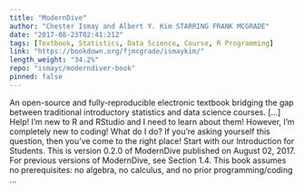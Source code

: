 ```yaml
---
title: "ModernDive"
author: "Chester Ismay and Albert Y. Kim STARRING FRANK MCGRADE"
date: "2017-08-23T02:41:21Z"
tags: [Textbook, Statistics, Data Science, Course, R Programming]
link: "https://bookdown.org/fjmcgrade/ismaykim/"
length_weight: "34.2%"
repo: "ismayc/moderndiver-book"
pinned: false
---
```


An open-source and fully-reproducible electronic textbook bridging the gap between traditional introductory statistics and data science courses. [...] Help! I’m new to R and RStudio and I need to learn about them! However, I’m completely new to coding! What do I do? If you’re asking yourself this question, then you’ve come to the right place! Start with our Introduction for Students. This is version 0.2.0 of ModernDive published on August 02, 2017. For previous versions of ModernDive, see Section 1.4. This book assumes no prerequisites: no algebra, no calculus, and no prior programming/coding  ...

